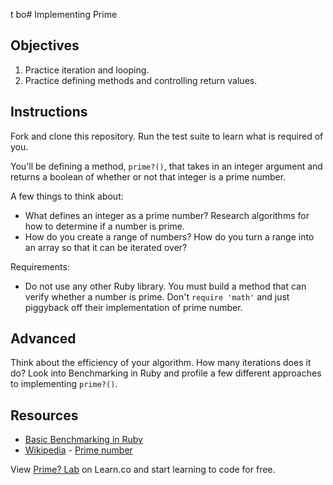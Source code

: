 t bo# Implementing Prime

## Objectives

1. Practice iteration and looping.
2. Practice defining methods and controlling return values.

## Instructions 

Fork and clone this repository. Run the test suite to learn what is required of you. 

You'll be defining a method, `prime?()`, that takes in an integer argument and returns a boolean of whether or not that integer is a prime number.

A few things to think about:

* What defines an integer as a prime number? Research algorithms for how to determine if a number is prime.
* How do you create a range of numbers? How do you turn a range into an array so that it can be iterated over?

Requirements:

* Do not use any other Ruby library. You must build a method that can verify whether a number is prime. Don't `require 'math'` and just piggyback off their implementation of prime number.

## Advanced

Think about the efficiency of your algorithm. How many iterations does it do? Look into Benchmarking in Ruby and profile a few different approaches to implementing `prime?()`.

## Resources
* [Basic Benchmarking in Ruby](http://rubylearning.com/blog/2013/06/19/how-do-i-benchmark-ruby-code/)
* [Wikipedia](http://en.wikipedia.org/) - [Prime number](http://en.wikipedia.org/wiki/Prime_number)

<p class='util--hide'>View <a href='https://learn.co/lessons/prime-ruby'>Prime? Lab</a> on Learn.co and start learning to code for free.</p>
